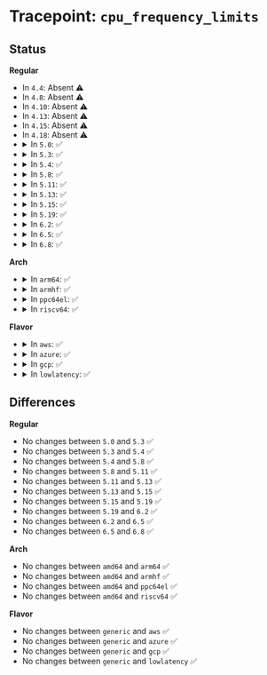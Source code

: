 # Tracepoint: <code>cpu_frequency_limits</code>

## Status
<b>Regular</b>
<ul>
<li>
In <code>4.4</code>: Absent ⚠️
</li>
<li>
In <code>4.8</code>: Absent ⚠️
</li>
<li>
In <code>4.10</code>: Absent ⚠️
</li>
<li>
In <code>4.13</code>: Absent ⚠️
</li>
<li>
In <code>4.15</code>: Absent ⚠️
</li>
<li>
In <code>4.18</code>: Absent ⚠️
</li>
<li>
<details>
<summary>In <code>5.0</code>: ✅</summary>

Event:

```c
struct trace_event_raw_cpu_frequency_limits {
    struct trace_entry ent;
    u32 min_freq;
    u32 max_freq;
    u32 cpu_id;
    char __data[0];
};
```
Function:

```c
void trace_event_raw_event_cpu_frequency_limits(void *__data, struct cpufreq_policy *policy);
```
</details>
</li>
<li>
<details>
<summary>In <code>5.3</code>: ✅</summary>

Event:

```c
struct trace_event_raw_cpu_frequency_limits {
    struct trace_entry ent;
    u32 min_freq;
    u32 max_freq;
    u32 cpu_id;
    char __data[0];
};
```
Function:

```c
void trace_event_raw_event_cpu_frequency_limits(void *__data, struct cpufreq_policy *policy);
```
</details>
</li>
<li>
<details>
<summary>In <code>5.4</code>: ✅</summary>

Event:

```c
struct trace_event_raw_cpu_frequency_limits {
    struct trace_entry ent;
    u32 min_freq;
    u32 max_freq;
    u32 cpu_id;
    char __data[0];
};
```
Function:

```c
void trace_event_raw_event_cpu_frequency_limits(void *__data, struct cpufreq_policy *policy);
```
</details>
</li>
<li>
<details>
<summary>In <code>5.8</code>: ✅</summary>

Event:

```c
struct trace_event_raw_cpu_frequency_limits {
    struct trace_entry ent;
    u32 min_freq;
    u32 max_freq;
    u32 cpu_id;
    char __data[0];
};
```
Function:

```c
void trace_event_raw_event_cpu_frequency_limits(void *__data, struct cpufreq_policy *policy);
```
</details>
</li>
<li>
<details>
<summary>In <code>5.11</code>: ✅</summary>

Event:

```c
struct trace_event_raw_cpu_frequency_limits {
    struct trace_entry ent;
    u32 min_freq;
    u32 max_freq;
    u32 cpu_id;
    char __data[0];
};
```
Function:

```c
void trace_event_raw_event_cpu_frequency_limits(void *__data, struct cpufreq_policy *policy);
```
</details>
</li>
<li>
<details>
<summary>In <code>5.13</code>: ✅</summary>

Event:

```c
struct trace_event_raw_cpu_frequency_limits {
    struct trace_entry ent;
    u32 min_freq;
    u32 max_freq;
    u32 cpu_id;
    char __data[0];
};
```
Function:

```c
void trace_event_raw_event_cpu_frequency_limits(void *__data, struct cpufreq_policy *policy);
```
</details>
</li>
<li>
<details>
<summary>In <code>5.15</code>: ✅</summary>

Event:

```c
struct trace_event_raw_cpu_frequency_limits {
    struct trace_entry ent;
    u32 min_freq;
    u32 max_freq;
    u32 cpu_id;
    char __data[0];
};
```
Function:

```c
void trace_event_raw_event_cpu_frequency_limits(void *__data, struct cpufreq_policy *policy);
```
</details>
</li>
<li>
<details>
<summary>In <code>5.19</code>: ✅</summary>

Event:

```c
struct trace_event_raw_cpu_frequency_limits {
    struct trace_entry ent;
    u32 min_freq;
    u32 max_freq;
    u32 cpu_id;
    char __data[0];
};
```
Function:

```c
void trace_event_raw_event_cpu_frequency_limits(void *__data, struct cpufreq_policy *policy);
```
</details>
</li>
<li>
<details>
<summary>In <code>6.2</code>: ✅</summary>

Event:

```c
struct trace_event_raw_cpu_frequency_limits {
    struct trace_entry ent;
    u32 min_freq;
    u32 max_freq;
    u32 cpu_id;
    char __data[0];
};
```
Function:

```c
void trace_event_raw_event_cpu_frequency_limits(void *__data, struct cpufreq_policy *policy);
```
</details>
</li>
<li>
<details>
<summary>In <code>6.5</code>: ✅</summary>

Event:

```c
struct trace_event_raw_cpu_frequency_limits {
    struct trace_entry ent;
    u32 min_freq;
    u32 max_freq;
    u32 cpu_id;
    char __data[0];
};
```
Function:

```c
void trace_event_raw_event_cpu_frequency_limits(void *__data, struct cpufreq_policy *policy);
```
</details>
</li>
<li>
<details>
<summary>In <code>6.8</code>: ✅</summary>

Event:

```c
struct trace_event_raw_cpu_frequency_limits {
    struct trace_entry ent;
    u32 min_freq;
    u32 max_freq;
    u32 cpu_id;
    char __data[0];
};
```
Function:

```c
void trace_event_raw_event_cpu_frequency_limits(void *__data, struct cpufreq_policy *policy);
```
</details>
</li>
</ul>
<b>Arch</b>
<ul>
<li>
<details>
<summary>In <code>arm64</code>: ✅</summary>

Event:

```c
struct trace_event_raw_cpu_frequency_limits {
    struct trace_entry ent;
    u32 min_freq;
    u32 max_freq;
    u32 cpu_id;
    char __data[0];
};
```
Function:

```c
void trace_event_raw_event_cpu_frequency_limits(void *__data, struct cpufreq_policy *policy);
```
</details>
</li>
<li>
<details>
<summary>In <code>armhf</code>: ✅</summary>

Event:

```c
struct trace_event_raw_cpu_frequency_limits {
    struct trace_entry ent;
    u32 min_freq;
    u32 max_freq;
    u32 cpu_id;
    char __data[0];
};
```
Function:

```c
void trace_event_raw_event_cpu_frequency_limits(void *__data, struct cpufreq_policy *policy);
```
</details>
</li>
<li>
<details>
<summary>In <code>ppc64el</code>: ✅</summary>

Event:

```c
struct trace_event_raw_cpu_frequency_limits {
    struct trace_entry ent;
    u32 min_freq;
    u32 max_freq;
    u32 cpu_id;
    char __data[0];
};
```
Function:

```c
void trace_event_raw_event_cpu_frequency_limits(void *__data, struct cpufreq_policy *policy);
```
</details>
</li>
<li>
<details>
<summary>In <code>riscv64</code>: ✅</summary>

Event:

```c
struct trace_event_raw_cpu_frequency_limits {
    struct trace_entry ent;
    u32 min_freq;
    u32 max_freq;
    u32 cpu_id;
    char __data[0];
};
```
Function:

```c
void trace_event_raw_event_cpu_frequency_limits(void *__data, struct cpufreq_policy *policy);
```
</details>
</li>
</ul>
<b>Flavor</b>
<ul>
<li>
<details>
<summary>In <code>aws</code>: ✅</summary>

Event:

```c
struct trace_event_raw_cpu_frequency_limits {
    struct trace_entry ent;
    u32 min_freq;
    u32 max_freq;
    u32 cpu_id;
    char __data[0];
};
```
Function:

```c
void trace_event_raw_event_cpu_frequency_limits(void *__data, struct cpufreq_policy *policy);
```
</details>
</li>
<li>
<details>
<summary>In <code>azure</code>: ✅</summary>

Event:

```c
struct trace_event_raw_cpu_frequency_limits {
    struct trace_entry ent;
    u32 min_freq;
    u32 max_freq;
    u32 cpu_id;
    char __data[0];
};
```
Function:

```c
void trace_event_raw_event_cpu_frequency_limits(void *__data, struct cpufreq_policy *policy);
```
</details>
</li>
<li>
<details>
<summary>In <code>gcp</code>: ✅</summary>

Event:

```c
struct trace_event_raw_cpu_frequency_limits {
    struct trace_entry ent;
    u32 min_freq;
    u32 max_freq;
    u32 cpu_id;
    char __data[0];
};
```
Function:

```c
void trace_event_raw_event_cpu_frequency_limits(void *__data, struct cpufreq_policy *policy);
```
</details>
</li>
<li>
<details>
<summary>In <code>lowlatency</code>: ✅</summary>

Event:

```c
struct trace_event_raw_cpu_frequency_limits {
    struct trace_entry ent;
    u32 min_freq;
    u32 max_freq;
    u32 cpu_id;
    char __data[0];
};
```
Function:

```c
void trace_event_raw_event_cpu_frequency_limits(void *__data, struct cpufreq_policy *policy);
```
</details>
</li>
</ul>

## Differences
<b>Regular</b>
<ul>
<li>
No changes between <code>5.0</code> and <code>5.3</code> ✅
</li>
<li>
No changes between <code>5.3</code> and <code>5.4</code> ✅
</li>
<li>
No changes between <code>5.4</code> and <code>5.8</code> ✅
</li>
<li>
No changes between <code>5.8</code> and <code>5.11</code> ✅
</li>
<li>
No changes between <code>5.11</code> and <code>5.13</code> ✅
</li>
<li>
No changes between <code>5.13</code> and <code>5.15</code> ✅
</li>
<li>
No changes between <code>5.15</code> and <code>5.19</code> ✅
</li>
<li>
No changes between <code>5.19</code> and <code>6.2</code> ✅
</li>
<li>
No changes between <code>6.2</code> and <code>6.5</code> ✅
</li>
<li>
No changes between <code>6.5</code> and <code>6.8</code> ✅
</li>
</ul>
<b>Arch</b>
<ul>
<li>
No changes between <code>amd64</code> and <code>arm64</code> ✅
</li>
<li>
No changes between <code>amd64</code> and <code>armhf</code> ✅
</li>
<li>
No changes between <code>amd64</code> and <code>ppc64el</code> ✅
</li>
<li>
No changes between <code>amd64</code> and <code>riscv64</code> ✅
</li>
</ul>
<b>Flavor</b>
<ul>
<li>
No changes between <code>generic</code> and <code>aws</code> ✅
</li>
<li>
No changes between <code>generic</code> and <code>azure</code> ✅
</li>
<li>
No changes between <code>generic</code> and <code>gcp</code> ✅
</li>
<li>
No changes between <code>generic</code> and <code>lowlatency</code> ✅
</li>
</ul>
